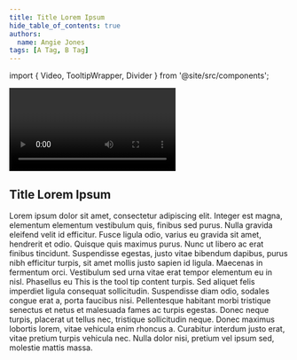 ```yaml
---
title: Title Lorem Ipsum
hide_table_of_contents: true
authors:
  name: Angie Jones
tags: [A Tag, B Tag]
---
```


import { Video, TooltipWrapper, Divider } from '@site/src/components';

<Video url = 'https://vimeo.com/702200087'
description = 'A panel discussion on Decentralized Identity (DID) where we talk use cases, benefits, DIDs vs NFTs, and what should and shouldnt go on a blockchain.'
details='Lorem ipsum dolor sit amet, consectetur adipiscing elit. Integer est magna, elementum elementum vestibulum quis, finibus sed purus. Nulla gravida eleifend velit id efficitur. Fusce ligula odio, varius eu gravida sit amet, hendrerit et odio. Quisque quis maximus purus. Nunc ut libero ac erat finibus tincidunt. Suspendisse egestas, justo vitae bibendum dapibus, purus nibh efficitur turpis, sit amet mollis justo sapien id ligula. Maecenas in fermentum orci. Vestibulum sed urna vitae erat tempor elementum eu in nisl. Phasellus eu imperdiet turpis. Sed aliquet felis imperdiet ligula consequat sollicitudin. Suspendisse diam odio, sodales congue erat a, porta faucibus nisi. Pellentesque habitant morbi tristique senectus et netus et malesuada fames ac turpis egestas. Donec neque turpis, placerat ut tellus nec, tristique sollicitudin neque. Donec maximus lobortis lorem, vitae vehicula enim rhoncus a. Curabitur interdum justo erat, vitae pretium turpis vehicula nec. Nulla dolor nisi, pretium vel ipsum sed, molestie mattis massa.'
summary= 'Transcripted Summary'></Video>
<Divider type="dotted" className="relative flex space-y-4" />

<!--truncate-->

<div className="mt-18">

## Title Lorem Ipsum

Lorem ipsum dolor sit amet, consectetur adipiscing elit. Integer est magna, elementum elementum vestibulum quis, finibus sed purus. Nulla gravida eleifend velit id efficitur. Fusce ligula odio, varius eu gravida sit amet, hendrerit et odio. Quisque quis maximus purus. Nunc ut libero ac erat finibus tincidunt. Suspendisse egestas, justo vitae bibendum dapibus, purus nibh efficitur turpis, sit amet mollis justo sapien id ligula. Maecenas in fermentum orci. Vestibulum sed urna vitae erat tempor elementum eu in nisl. Phasellus eu <TooltipWrapper trigger="imperdiet">This is the tool tip content</TooltipWrapper> turpis. Sed aliquet felis imperdiet ligula consequat sollicitudin. Suspendisse diam odio, sodales congue erat a, porta faucibus nisi. Pellentesque habitant morbi tristique senectus et netus et malesuada fames ac turpis egestas. Donec neque turpis, placerat ut tellus nec, tristique sollicitudin neque. Donec maximus lobortis lorem, vitae vehicula enim rhoncus a. Curabitur interdum justo erat, vitae pretium turpis vehicula nec. Nulla dolor nisi, pretium vel ipsum sed, molestie mattis massa.

</div>
